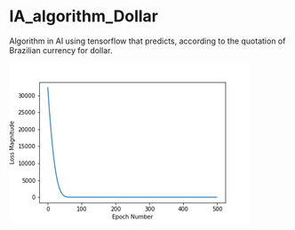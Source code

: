 # IA_algorithm_Dollar
Algorithm in AI using tensorflow that predicts, according to the quotation of Brazilian currency for dollar.

![Previsão algoritmo](https://github.com/pedroalpacheco/IA_algorithm_Dollar/blob/master/CoverteDolarPReal-2019-04-18%2014:35:05.707234.png)


